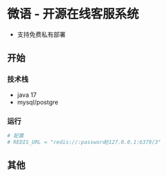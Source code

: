 # 微语 - 开源在线客服系统

- 支持免费私有部署

## 开始

### 技术栈

- java 17
- mysql/postgre

### 运行

```bash
# 配置
# REDIS_URL = "redis://:password@127.0.0.1:6379/3"
```

## 其他
